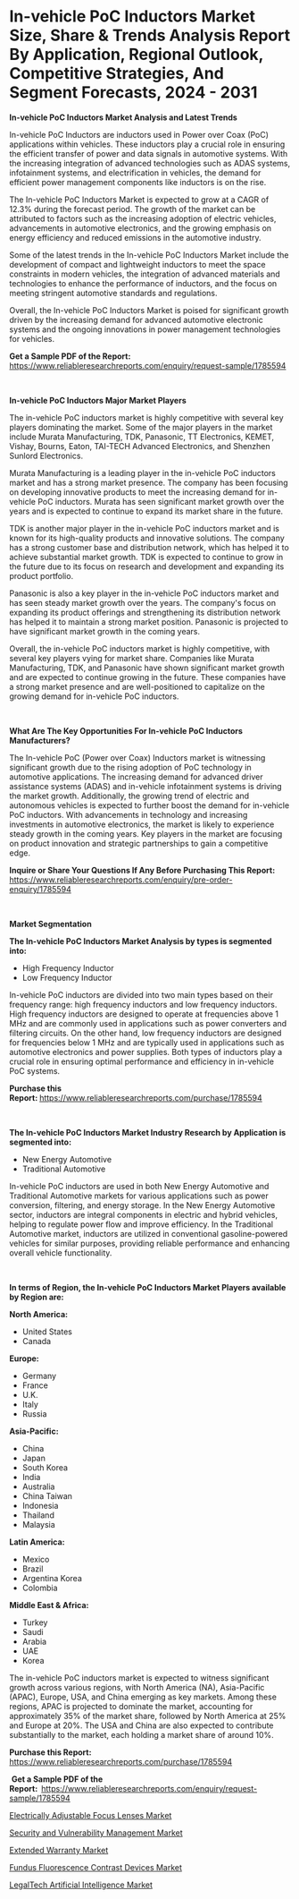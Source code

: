 <p><h1>In-vehicle PoC Inductors Market Size, Share & Trends Analysis Report By Application, Regional Outlook, Competitive Strategies, And Segment Forecasts, 2024 - 2031</h1></p><p><strong>In-vehicle PoC Inductors Market Analysis and Latest Trends</strong></p>
<p><p>In-vehicle PoC Inductors are inductors used in Power over Coax (PoC) applications within vehicles. These inductors play a crucial role in ensuring the efficient transfer of power and data signals in automotive systems. With the increasing integration of advanced technologies such as ADAS systems, infotainment systems, and electrification in vehicles, the demand for efficient power management components like inductors is on the rise.</p><p>The In-vehicle PoC Inductors Market is expected to grow at a CAGR of 12.3% during the forecast period. The growth of the market can be attributed to factors such as the increasing adoption of electric vehicles, advancements in automotive electronics, and the growing emphasis on energy efficiency and reduced emissions in the automotive industry.</p><p>Some of the latest trends in the In-vehicle PoC Inductors Market include the development of compact and lightweight inductors to meet the space constraints in modern vehicles, the integration of advanced materials and technologies to enhance the performance of inductors, and the focus on meeting stringent automotive standards and regulations.</p><p>Overall, the In-vehicle PoC Inductors Market is poised for significant growth driven by the increasing demand for advanced automotive electronic systems and the ongoing innovations in power management technologies for vehicles.</p></p>
<p><strong>Get a Sample PDF of the Report:&nbsp;</strong> <a href="https://www.reliableresearchreports.com/enquiry/request-sample/1785594">https://www.reliableresearchreports.com/enquiry/request-sample/1785594</a></p>
<p>&nbsp;</p>
<p><strong>In-vehicle PoC Inductors Major Market Players</strong></p>
<p><p>The in-vehicle PoC inductors market is highly competitive with several key players dominating the market. Some of the major players in the market include Murata Manufacturing, TDK, Panasonic, TT Electronics, KEMET, Vishay, Bourns, Eaton, TAI-TECH Advanced Electronics, and Shenzhen Sunlord Electronics.</p><p>Murata Manufacturing is a leading player in the in-vehicle PoC inductors market and has a strong market presence. The company has been focusing on developing innovative products to meet the increasing demand for in-vehicle PoC inductors. Murata has seen significant market growth over the years and is expected to continue to expand its market share in the future.</p><p>TDK is another major player in the in-vehicle PoC inductors market and is known for its high-quality products and innovative solutions. The company has a strong customer base and distribution network, which has helped it to achieve substantial market growth. TDK is expected to continue to grow in the future due to its focus on research and development and expanding its product portfolio.</p><p>Panasonic is also a key player in the in-vehicle PoC inductors market and has seen steady market growth over the years. The company's focus on expanding its product offerings and strengthening its distribution network has helped it to maintain a strong market position. Panasonic is projected to have significant market growth in the coming years.</p><p>Overall, the in-vehicle PoC inductors market is highly competitive, with several key players vying for market share. Companies like Murata Manufacturing, TDK, and Panasonic have shown significant market growth and are expected to continue growing in the future. These companies have a strong market presence and are well-positioned to capitalize on the growing demand for in-vehicle PoC inductors.</p></p>
<p>&nbsp;</p>
<p><strong>What Are The Key Opportunities For In-vehicle PoC Inductors Manufacturers?</strong></p>
<p><p>The In-vehicle PoC (Power over Coax) Inductors market is witnessing significant growth due to the rising adoption of PoC technology in automotive applications. The increasing demand for advanced driver assistance systems (ADAS) and in-vehicle infotainment systems is driving the market growth. Additionally, the growing trend of electric and autonomous vehicles is expected to further boost the demand for in-vehicle PoC inductors. With advancements in technology and increasing investments in automotive electronics, the market is likely to experience steady growth in the coming years. Key players in the market are focusing on product innovation and strategic partnerships to gain a competitive edge.</p></p>
<p><strong>Inquire or Share Your Questions If Any Before Purchasing This Report:</strong> <a href="https://www.reliableresearchreports.com/enquiry/pre-order-enquiry/1785594">https://www.reliableresearchreports.com/enquiry/pre-order-enquiry/1785594</a></p>
<p>&nbsp;</p>
<p><strong>Market Segmentation</strong></p>
<p><strong>The In-vehicle PoC Inductors Market Analysis by types is segmented into:</strong></p>
<p><ul><li>High Frequency Inductor</li><li>Low Frequency Inductor</li></ul></p>
<p><p>In-vehicle PoC inductors are divided into two main types based on their frequency range: high frequency inductors and low frequency inductors. High frequency inductors are designed to operate at frequencies above 1 MHz and are commonly used in applications such as power converters and filtering circuits. On the other hand, low frequency inductors are designed for frequencies below 1 MHz and are typically used in applications such as automotive electronics and power supplies. Both types of inductors play a crucial role in ensuring optimal performance and efficiency in in-vehicle PoC systems.</p></p>
<p><strong>Purchase this Report:&nbsp;</strong><a href="https://www.reliableresearchreports.com/purchase/1785594">https://www.reliableresearchreports.com/purchase/1785594</a></p>
<p>&nbsp;</p>
<p><strong>The In-vehicle PoC Inductors Market Industry Research by Application is segmented into:</strong></p>
<p><ul><li>New Energy Automotive</li><li>Traditional Automotive</li></ul></p>
<p><p>In-vehicle PoC inductors are used in both New Energy Automotive and Traditional Automotive markets for various applications such as power conversion, filtering, and energy storage. In the New Energy Automotive sector, inductors are integral components in electric and hybrid vehicles, helping to regulate power flow and improve efficiency. In the Traditional Automotive market, inductors are utilized in conventional gasoline-powered vehicles for similar purposes, providing reliable performance and enhancing overall vehicle functionality.</p></p>
<p>&nbsp;</p>
<p><strong>In terms of Region, the In-vehicle PoC Inductors Market Players available by Region are:</strong></p>
<p>
    <p> <strong> North America: </strong>
        <ul>
            <li>United States</li>
            <li>Canada</li>
        </ul>
        </p> 
    <p> <strong> Europe: </strong>
        <ul>
            <li>Germany</li>
            <li>France</li>
            <li>U.K.</li>
            <li>Italy</li>
            <li>Russia</li>
        </ul>
        </p> 
    <p> <strong> Asia-Pacific: </strong>
        <ul>
            <li>China</li>
            <li>Japan</li>
            <li>South Korea</li>
            <li>India</li>
            <li>Australia</li>
            <li>China Taiwan</li>
            <li>Indonesia</li>
            <li>Thailand</li>
            <li>Malaysia</li>
        </ul>
        </p> 
    <p> <strong> Latin America: </strong>
        <ul>
            <li>Mexico</li>
            <li>Brazil</li>
            <li>Argentina Korea</li>
            <li>Colombia</li>
        </ul>
        </p> 
    <p> <strong> Middle East & Africa: </strong>
        <ul>
            <li>Turkey</li>
            <li>Saudi</li>
            <li>Arabia</li>
            <li>UAE</li>
            <li>Korea</li>
        </ul>
    </p>
    </p>
<p><p>The in-vehicle PoC inductors market is expected to witness significant growth across various regions, with North America (NA), Asia-Pacific (APAC), Europe, USA, and China emerging as key markets. Among these regions, APAC is projected to dominate the market, accounting for approximately 35% of the market share, followed by North America at 25% and Europe at 20%. The USA and China are also expected to contribute substantially to the market, each holding a market share of around 10%.</p></p>
<p><strong>Purchase this Report: </strong><a href="https://www.reliableresearchreports.com/purchase/1785594">https://www.reliableresearchreports.com/purchase/1785594</a></p>
<p>&nbsp;<strong>Get a Sample PDF of the Report:&nbsp;&nbsp;</strong><a href="https://www.reliableresearchreports.com/enquiry/request-sample/1785594">https://www.reliableresearchreports.com/enquiry/request-sample/1785594</a></p>
<p><strong></strong></p>
<p><p><a href="https://github.com/ashepherd82/Market-Research-Report-List-3/blob/main/electrically-adjustable-focus-lenses-market.md">Electrically Adjustable Focus Lenses Market</a></p><p><a href="https://medium.com/@soloncarter43/security-and-vulnerability-management-market-report-reveals-the-latest-trends-and-growth-83c0a45c6025">Security and Vulnerability Management Market</a></p><p><a href="https://medium.com/@soloncarter43/extended-warranty-market-outlook-industry-overview-and-forecast-2024-to-2031-f1ff3b912247">Extended Warranty Market</a></p><p><a href="https://github.com/irfadac/Market-Research-Report-List-2/blob/main/fundus-fluorescence-contrast-devices-market.md">Fundus Fluorescence Contrast Devices Market</a></p><p><a href="https://medium.com/@soloncarter43/legaltech-artificial-intelligence-market-furnishes-information-on-market-share-market-trends-and-46d09d5553d2">LegalTech Artificial Intelligence Market</a></p></p>